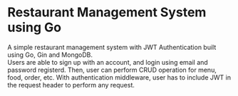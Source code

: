 # Restaurant Management System using Go
A simple restaurant management system with JWT Authentication built using Go, Gin and MongoDB. <br />
Users are able to sign up with an account, and login using email and password registerd.
Then, user can perform CRUD operation for menu, food, order, etc.
With authentication middleware, user has to include JWT in the request header to perform any request.

